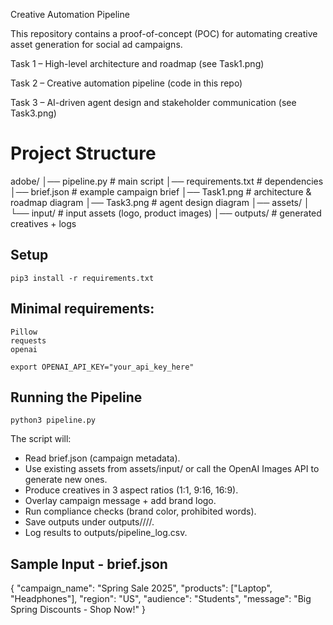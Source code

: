 Creative Automation Pipeline

This repository contains a proof-of-concept (POC) for automating creative asset generation for social ad campaigns.

Task 1 – High-level architecture and roadmap (see Task1.png)

Task 2 – Creative automation pipeline (code in this repo)

Task 3 – AI-driven agent design and stakeholder communication (see Task3.png)


# Project Structure

adobe/
│── pipeline.py          # main script
│── requirements.txt     # dependencies
│── brief.json           # example campaign brief
│── Task1.png            # architecture & roadmap diagram
│── Task3.png            # agent design diagram
│── assets/
│    └── input/          # input assets (logo, product images)
│── outputs/             # generated creatives + logs

## Setup

`pip3 install -r requirements.txt`

## Minimal requirements:
    Pillow
    requests
    openai

`export OPENAI_API_KEY="your_api_key_here"`

## Running the Pipeline
`python3 pipeline.py`


The script will:

- Read brief.json (campaign metadata).
- Use existing assets from assets/input/ or call the OpenAI Images API to generate new ones.
- Produce creatives in 3 aspect ratios (1:1, 9:16, 16:9).
- Overlay campaign message + add brand logo.
- Run compliance checks (brand color, prohibited words).
- Save outputs under outputs/<campaign>/<product>/<ratio>/.
- Log results to outputs/pipeline_log.csv.

## Sample Input - brief.json
{
  "campaign_name": "Spring Sale 2025",
  "products": ["Laptop", "Headphones"],
  "region": "US",
  "audience": "Students",
  "message": "Big Spring Discounts - Shop Now!"
}
